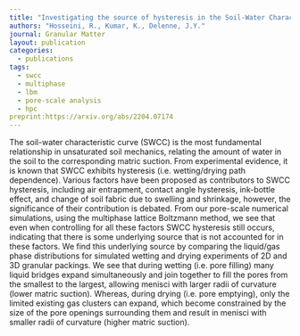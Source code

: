 ```yaml
---
title: "Investigating the source of hysteresis in the Soil-Water Characteristic Curve using the multiphase lattice Boltzmann method"
authors: "Hosseini, R., Kumar, K., Delenne, J.Y."
journal: Granular Matter 
layout: publication
categories: 
  - publications
tags:
  - swcc
  - multiphase
  - lbm
  - pore-scale analysis
  - hpc
preprint:https://arxiv.org/abs/2204.07174
---
```


The soil-water characteristic curve (SWCC) is the most fundamental relationship in unsaturated soil mechanics, relating the amount of water in the soil to the corresponding matric suction. From experimental evidence, it is known that SWCC exhibits hysteresis (i.e. wetting/drying path dependence). Various factors have been proposed as contributors to SWCC hysteresis, including air entrapment, contact angle hysteresis, ink-bottle effect, and change of soil fabric due to swelling and shrinkage, however, the significance of their contribution is debated. From our pore-scale numerical simulations, using the multiphase lattice Boltzmann method, we see that even when controlling for all these factors SWCC hysteresis still occurs, indicating that there is some underlying source that is not accounted for in these factors. We find this underlying source by comparing the liquid/gas phase distributions for simulated wetting and drying experiments of 2D and 3D granular packings. We see that during wetting (i.e. pore filling) many liquid bridges expand simultaneously and join together to fill the pores from the smallest to the largest, allowing menisci with larger radii of curvature (lower matric suction). Whereas, during drying (i.e. pore emptying), only the limited existing gas clusters can expand, which become constrained by the size of the pore openings surrounding them and result in menisci with smaller radii of curvature (higher matric suction).
